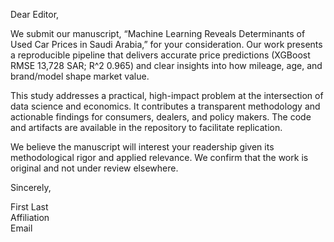 Dear Editor,

We submit our manuscript, “Machine Learning Reveals Determinants of Used Car Prices in Saudi Arabia,” for your consideration. Our work presents a reproducible pipeline that delivers accurate price predictions (XGBoost RMSE 13,728 SAR; R^2 0.965) and clear insights into how mileage, age, and brand/model shape market value.

This study addresses a practical, high-impact problem at the intersection of data science and economics. It contributes a transparent methodology and actionable findings for consumers, dealers, and policy makers. The code and artifacts are available in the repository to facilitate replication.

We believe the manuscript will interest your readership given its methodological rigor and applied relevance. We confirm that the work is original and not under review elsewhere.

Sincerely,

First Last  
Affiliation  
Email
